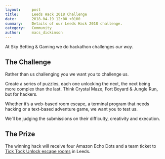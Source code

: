 ```yaml
---
layout:     post
title:      Leeds Hack 2018 Challenge
date:       2018-04-19 12:00 +0100
summary:    Details of our Leeds Hack 2018 challenge. 
category:   Community
author:     macs_dickinson
---
```


At Sky Betting & Gaming we do hackathon challenges _our way_.

## The Challenge

Rather than us challenging you we want you to challenge us.

Create a series of puzzles, each one unlocking the next, the next being more complex than the last. Think Crystal Maze, Fort Boyard & Jungle Run, but for hackers.

Whether it’s a web-based room escape, a terminal program that needs hacking or a text-based adventure game, we want you to test us.

We’ll be judging the submissions on their difficulty, creativity and execution.

## The Prize

The winning hack will receive four Amazon Echo Dots and a team ticket to [Tick Tock Unlock escape rooms][0] in Leeds.

[0]: https://www.ticktockunlock.com/location/leeds/
